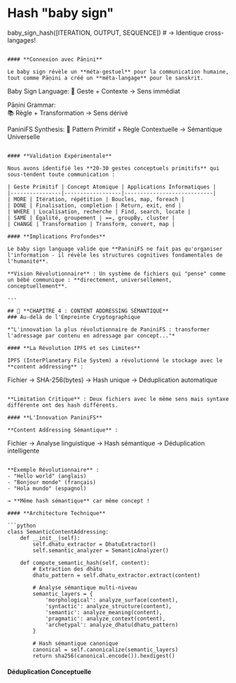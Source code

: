# Hash "baby sign" 
baby_sign_hash([ITERATION, OUTPUT, SEQUENCE])  # → Identique cross-langages!
```

#### **Connexion avec Pāṇini**

Le baby sign révèle un **méta-gestuel** pour la communication humaine, tout comme Pāṇini a créé un **méta-langage** pour le sanskrit.

```
Baby Sign Language:
👶 Geste + Contexte → Sens immédiat

Pāṇini Grammar:  
📚 Règle + Transformation → Sens dérivé

PaniniFS Synthesis:
🔬 Pattern Primitif + Règle Contextuelle → Sémantique Universelle
```

#### **Validation Expérimentale**

Nous avons identifié les **20-30 gestes conceptuels primitifs** qui sous-tendent toute communication :

| Geste Primitif | Concept Atomique | Applications Informatiques |
|----------------|------------------|----------------------------|
| MORE | Itération, répétition | Boucles, map, foreach |
| DONE | Finalisation, completion | Return, exit, end |
| WHERE | Localisation, recherche | Find, search, locate |
| SAME | Égalité, groupement | ==, groupBy, cluster |
| CHANGE | Transformation | Transform, convert, map |

#### **Implications Profondes**

Le baby sign language valide que **PaniniFS ne fait pas qu'organiser l'information - il révèle les structures cognitives fondamentales de l'humanité**.

**Vision Révolutionnaire** : Un système de fichiers qui "pense" comme un bébé communique : **directement, universellement, conceptuellement**.

---

## 🚀 **CHAPITRE 4 : CONTENT ADDRESSING SÉMANTIQUE**
### Au-delà de l'Empreinte Cryptographique

*"L'innovation la plus révolutionnaire de PaniniFS : transformer l'adressage par contenu en adressage par concept..."*

#### **La Révolution IPFS et ses Limites**

IPFS (InterPlanetary File System) a révolutionné le stockage avec le **content addressing** :

```
Fichier → SHA-256(bytes) → Hash unique → Déduplication automatique
```

**Limitation Critique** : Deux fichiers avec le même sens mais syntaxe différente ont des hash différents.

#### **L'Innovation PaniniFS**

**Content Addressing Sémantique** :

```
Fichier → Analyse linguistique → Hash sémantique → Déduplication intelligente
```

**Exemple Révolutionnaire** :
- "Hello world" (anglais)
- "Bonjour monde" (français)
- "Hola mundo" (espagnol)

→ **Même hash sémantique** car même concept !

#### **Architecture Technique**

```python
class SemanticContentAddressing:
    def __init__(self):
        self.dhatu_extractor = DhatuExtractor()
        self.semantic_analyzer = SemanticAnalyzer()
        
    def compute_semantic_hash(self, content):
        # Extraction des dhātu
        dhatu_pattern = self.dhatu_extractor.extract(content)
        
        # Analyse sémantique multi-niveau
        semantic_layers = {
            'morphological': analyze_surface(content),
            'syntactic': analyze_structure(content),
            'semantic': analyze_meaning(content),
            'pragmatic': analyze_context(content),
            'archetypal': analyze_dhatu(dhatu_pattern)
        }
        
        # Hash sémantique canonique
        canonical = self.canonicalize(semantic_layers)
        return sha256(canonical.encode()).hexdigest()
```

#### **Déduplication Conceptuelle**

```python
